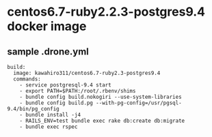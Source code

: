 # centos6.7-ruby2.2.3-postgres9.4 docker image

## sample .drone.yml

```
build:
  image: kawahiro311/centos6.7-ruby2.3-postgres9.4
  commands:
    - service postgresql-9.4 start
    - export PATH=$PATH:/root/.rbenv/shims
    - bundle config build.nokogiri --use-system-libraries
    - bundle config build.pg --with-pg-config=/usr/pgsql-9.4/bin/pg_config
    - bundle install -j4
    - RAILS_ENV=test bundle exec rake db:create db:migrate
    - bundle exec rspec
```
